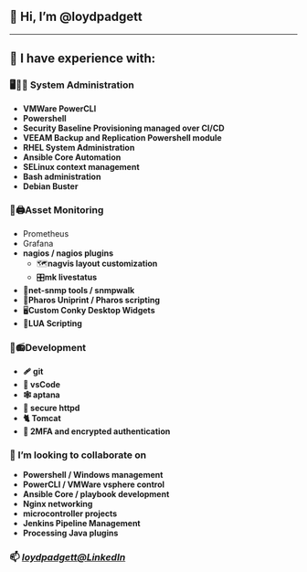 ## **👋 Hi, I’m @loydpadgett**

---
<!--START_SECTION:badges-->

<!--END_SECTION:badges-->

## **👀 I have experience with:** 
 ### 🖥️🔧🚰 System Administration
   - **VMWare PowerCLI**
   - **Powershell**
   - **Security Baseline Provisioning managed over CI/CD**
   - **VEEAM Backup and Replication Powershell module**
   - **RHEL System Administration**
   - **Ansible Core Automation**
   - **SELinux context management**
   - **Bash administration**
   - **Debian Buster** 

 ### 🔭🖨️Asset Monitoring  
   - Prometheus
   - Grafana
   - **nagios / nagios plugins**  
     - 🗺️**nagvis layout customization**
     - 🎛️**mk livestatus**
   - 🦷**net-snmp tools / snmpwalk**
   - 🛂**Pharos Uniprint / Pharos scripting**
   - 🖥️**Custom Conky Desktop Widgets**
   - 🎱**LUA Scripting**
   
 ### 🧰📻Development
   - **🩹 git**
   - **🥼 vsCode**
   - **🕸️ aptana**
   - **🔐 secure httpd**
   - **🐈 Tomcat**
   - **🔐 2MFA and encrypted authentication**  

 ### 💞️ I’m looking to collaborate on 
   - **Powershell / Windows management**
   - **PowerCLI / VMWare vsphere control**
   - **Ansible Core / playbook development**
   - **Nginx networking**
   - **microcontroller projects**
   - **Jenkins Pipeline Management**
   - **Processing Java plugins**

### 📫 *[loydpadgett@LinkedIn](https://www.linkedin.com/in/loydpadgett)*

<!---
loydpadgett/loydpadgett is a ✨ special ✨ repository because its `README.md` (this file) appears on your GitHub profile.
You can click the Preview link to take a look at your changes.
--->
